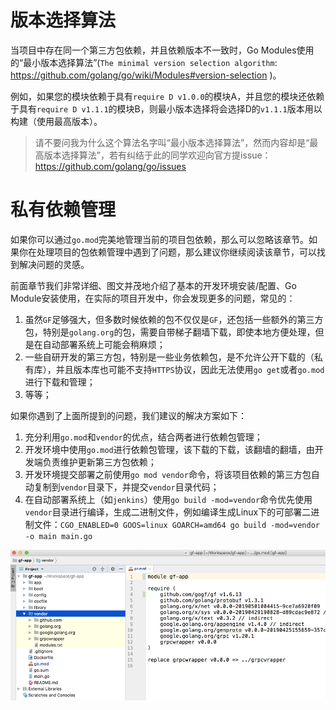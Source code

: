 
# 版本选择算法

当项目中存在同一个第三方包依赖，并且依赖版本不一致时，Go Modules使用的“最小版本选择算法”(`The minimal version selection algorithm`: https://github.com/golang/go/wiki/Modules#version-selection )。

例如，如果您的模块依赖于具有`require D v1.0.0`的模块A，并且您的模块还依赖于具有`require D v1.1.1`的模块B，则最小版本选择将会选择D的`v1.1.1`版本用以构建（使用最高版本）。

> 请不要问我为什么这个算法名字叫“最小版本选择算法”，然而内容却是“最高版本选择算法”，若有纠结于此的同学欢迎向官方提issue：https://github.com/golang/go/issues

# 私有依赖管理

如果你可以通过`go.mod`完美地管理当前的项目包依赖，那么可以忽略该章节。如果你在处理项目的包依赖管理中遇到了问题，那么建议你继续阅读该章节，可以找到解决问题的灵感。

前面章节我们非常详细、图文并茂地介绍了基本的开发环境安装/配置、Go Module安装使用，在实际的项目开发中，你会发现更多的问题，常见的：
1. 虽然`GF`足够强大，但多数时候依赖的包不仅仅是`GF`，还包括一些额外的第三方包，特别是`golang.org`的包，需要自带梯子翻墙下载，即使本地方便处理，但是在自动部署系统上可能会稍麻烦；
1. 一些自研开发的第三方包，特别是一些业务依赖包，是不允许公开下载的（私有库），并且版本库也可能不支持`HTTPS`协议，因此无法使用`go get`或者`go.mod`进行下载和管理；
1. 等等；

如果你遇到了上面所提到的问题，我们建议的解决方案如下：
1. 充分利用`go.mod`和`vendor`的优点，结合两者进行依赖包管理；
1. 开发环境中使用`go.mod`进行依赖包管理，该下载的下载，该翻墙的翻墙，由开发端负责维护更新第三方包依赖；
1. 开发环境提交部署之前使用`go mod vendor`命令，将该项目依赖的第三方包自动复制到`vendor`目录下，并提交`vendor`目录代码；
1. 在自动部署系统上（如`jenkins`）使用`go build -mod=vendor`命令优先使用`vendor`目录进行编译，生成二进制文件，例如编译生成Linux下的可部署二进制文件：`CGO_ENABLED=0 GOOS=linux GOARCH=amd64 go build -mod=vendor -o main main.go`



![](/images/project-vendor.png)